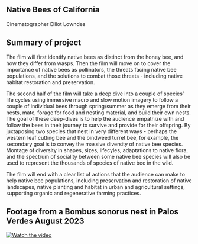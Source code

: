## Native Bees of California 
Cinematographer Elliot Lowndes

## Summary of project
The film will first identify native bees as distinct from the honey bee, and how they differ from wasps. Then the film will move on to cover the importance of native bees as pollinators, the threats facing native bee populations, and the solutions to combat those threats - including native habitat restoration and preservation. 

The second half of the film will take a deep dive into a couple of species’ life cycles using immersive macro and slow motion imagery to follow a couple of individual bees through spring/summer as they emerge from their nests, mate, forage for food and nesting material, and build their own nests. The goal of these deep-dives is to help the audience empathize with and follow the bees in their journey to survive and provide for their offspring. By juxtaposing two species that nest in very different ways - perhaps the western leaf cutting bee and the bindweed turret bee, for example, the secondary goal is to convey the massive diversity of native bee species. Montage of diversity in shapes, sizes, lifecyles, adaptations to native flora, and the spectrum of sociality between some native bee species will also be used to represent the thousands of species of native bee in the wild.

The film will end with a clear list of actions that the audience can make to help native bee populations, including preservation and restoration of native landscapes, native planting and habitat in urban and agricultural settings, supporting organic and regenerative farming practices.

## Footage from a Bombus sonorus nest in Palos Verdes August 2023

[![Watch the video](https://www.youtube.com/watch?v=xY1uNKhST6s/default.jpg)](https://www.youtube.com/watch?v=xY1uNKhST6s)
